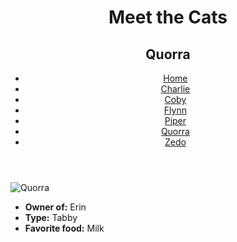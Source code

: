 <!DOCTYPE html>
<html lang="en">
  <head>
    <meta charset="UTF-8" />
    <title>Meet the Cats | Quorra</title>
  </head>

  <body>
    <header>
      <h1>Meet the Cats</h1>
      <h2>Quorra</h2>

<nav>
        <ul>
          <li><a href="index.md">Home</a></li>
          <li><a href="black-n-white/charlie.md">Charlie</a></li>
          <li><a href="snowshoe/coby.md">Coby</a></li>
          <li><a href="tabby/flynn.md">Flynn</a></li>
          <li><a href="egyptian-mau/piper.md">Piper</a></li>
          <li><a href="tabby/quorra.md">Quorra</a></li>
          <li><a href="tux/zedo.md">Zedo</a></li>
        </ul>
      </nav>
    </header>

<main>

<img src="" alt="Quorra" />

 <ul>
        <li><strong>Owner of:</strong> Erin</li>
        <li><strong>Type:</strong> Tabby</li>
        <li><strong>Favorite food:</strong> Milk</li>
      </ul>

</main>
</body>
</html>
